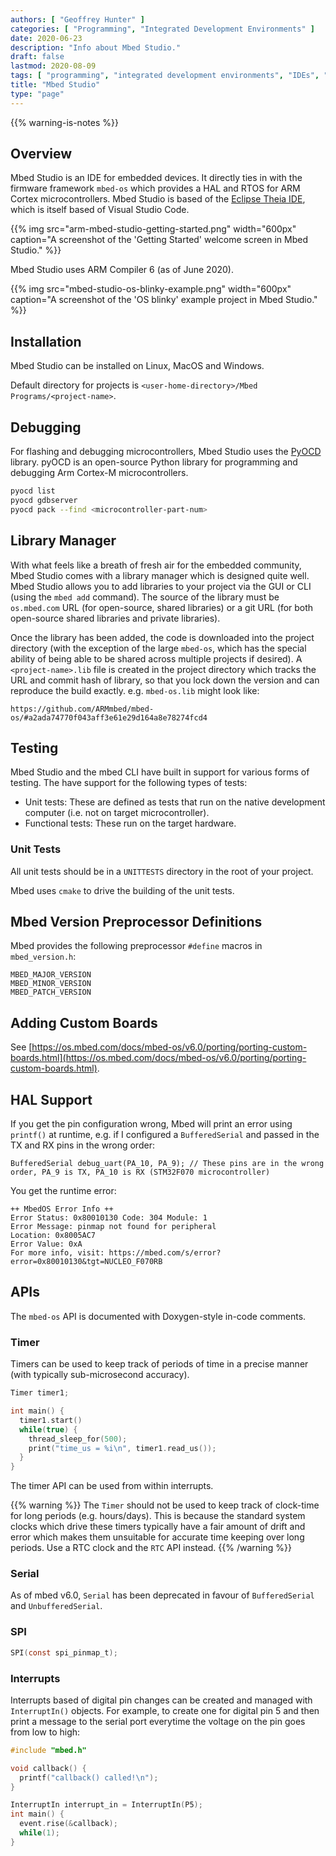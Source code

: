 ```yaml
---
authors: [ "Geoffrey Hunter" ]
categories: [ "Programming", "Integrated Development Environments" ]
date: 2020-06-23
description: "Info about Mbed Studio."
draft: false
lastmod: 2020-08-09
tags: [ "programming", "integrated development environments", "IDEs", "Mbed Studio", "ARM", "Cortex-M", "pyOCD", "ARM Compiler", "Mbed OS", "RTOS", "API", "HAL" ]
title: "Mbed Studio"
type: "page"
---
```


{{% warning-is-notes %}}

## Overview

Mbed Studio is an IDE for embedded devices. It directly ties in with the firmware framework `mbed-os` which provides a HAL and RTOS for ARM Cortex microcontrollers. Mbed Studio is based of the [Eclipse Theia IDE](https://theia-ide.org/), which is itself based of Visual Studio Code.

{{% img src="arm-mbed-studio-getting-started.png" width="600px" caption="A screenshot of the 'Getting Started' welcome screen in Mbed Studio." %}}

Mbed Studio uses ARM Compiler 6 (as of June 2020).

{{% img src="mbed-studio-os-blinky-example.png" width="600px" caption="A screenshot of the 'OS blinky' example project in Mbed Studio." %}}

## Installation

Mbed Studio can be installed on Linux, MacOS and Windows.

Default directory for projects is `<user-home-directory>/Mbed Programs/<project-name>`.

## Debugging

For flashing and debugging microcontrollers, Mbed Studio uses the [PyOCD](https://github.com/mbedmicro/pyOCD) library. pyOCD is an open-source Python library for programming and debugging Arm Cortex-M microcontrollers.

```bash
pyocd list
pyocd gdbserver
pyocd pack --find <microcontroller-part-num>
```

## Library Manager

With what feels like a breath of fresh air for the embedded community, Mbed Studio comes with a library manager which is designed quite well. Mbed Studio allows you to add libraries to your project via the GUI or CLI (using the `mbed add` command). The source of the library must be `os.mbed.com` URL (for open-source, shared libraries) or a git URL (for both open-source shared libraries and private libraries). 

Once the library has been added, the code is downloaded into the project directory (with the exception of the large `mbed-os`, which has the special ability of being able to be shared across multiple projects if desired). A `<project-name>.lib` file is created in the project directory which tracks the URL and commit hash of library, so that you lock down the version and can reproduce the build exactly. e.g. `mbed-os.lib` might look like:

```
https://github.com/ARMmbed/mbed-os/#a2ada74770f043aff3e61e29d164a8e78274fcd4
```

## Testing

Mbed Studio and the mbed CLI have built in support for various forms of testing. The have support for the following types of tests:

* Unit tests: These are defined as tests that run on the native development computer (i.e. not on target microcontroller).
* Functional tests: These run on the target hardware.

### Unit Tests

All unit tests should be in a `UNITTESTS` directory in the root of your project.

Mbed uses `cmake` to drive the building of the unit tests.

## Mbed Version Preprocessor Definitions

Mbed provides the following preprocessor `#define` macros in `mbed_version.h`:

```text
MBED_MAJOR_VERSION
MBED_MINOR_VERSION
MBED_PATCH_VERSION
```

## Adding Custom Boards

See [https://os.mbed.com/docs/mbed-os/v6.0/porting/porting-custom-boards.html](https://os.mbed.com/docs/mbed-os/v6.0/porting/porting-custom-boards.html).

## HAL Support

If you get the pin configuration wrong, Mbed will print an error using `printf()` at runtime, e.g. if I configured a `BufferedSerial` and passed in the TX and RX pins in the wrong order:

```
BufferedSerial debug_uart(PA_10, PA_9); // These pins are in the wrong order, PA_9 is TX, PA_10 is RX (STM32F070 microcontroller)
```

You get the runtime error:

```
++ MbedOS Error Info ++
Error Status: 0x80010130 Code: 304 Module: 1
Error Message: pinmap not found for peripheral
Location: 0x8005AC7
Error Value: 0xA
For more info, visit: https://mbed.com/s/error?error=0x80010130&tgt=NUCLEO_F070RB
```

## APIs

The `mbed-os` API is documented with Doxygen-style in-code comments.

### Timer

Timers can be used to keep track of periods of time in a precise manner (with typically sub-microsecond accuracy).

```c
Timer timer1;

int main() {
  timer1.start()
  while(true) {
    thread_sleep_for(500);
    print("time_us = %i\n", timer1.read_us());
  }
}
```

The timer API can be used from within interrupts.

{{% warning %}}
The `Timer` should not be used to keep track of clock-time for long periods (e.g. hours/days). This is because the standard system clocks which drive these timers typically have a fair amount of drift and error which makes them unsuitable for accurate time keeping over long periods. Use a RTC clock and the `RTC` API instead.
{{% /warning %}}

### Serial

As of mbed v6.0, `Serial` has been deprecated in favour of `BufferedSerial` and `UnbufferedSerial`.

### SPI

```c
SPI(const spi_pinmap_t);
```

### Interrupts

Interrupts based of digital pin changes can be created and managed with `InterruptIn()` objects. For example, to create one for digital pin 5 and then print a message to the serial port everytime the voltage on the pin goes from low to high:

```c++
#include "mbed.h"

void callback() {
  printf("callback() called!\n");
}

InterruptIn interrupt_in = InterruptIn(P5);
int main() {
  event.rise(&callback);
  while(1);
}
```

